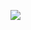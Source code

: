 ![](https://www.plantuml.com/plantuml/png/ZOy_JyGm3CLtVmghA-e08qBef5lOc9WhAt4vI_bJEKcb4_3TAQdIT2IBN-nVtdCkAPFcuXtSn38QKUCOicJ7U7MK4YU0Al0ZiU8Nu7O2UQuY5JqqVUur53yPKbilAxbfOQtQhEiJ_3IxzwrDEJRBFhYMbAC_ijYJk3vzArwipCBQLvbkLIugXl_8kkdBzpWU8UTUymTeq-5nm75ynU5XECAVCKSCCSjy1sZT1cwrlTr12NDKZ_yW5ushM3wZFRr_RcVf3XSEjdZt2m00)

